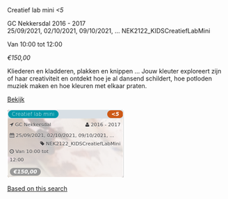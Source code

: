 Creatief lab mini *<5*

GC Nekkersdal 2016 - 2017  
25/09/2021, 02/10/2021, 09/10/2021, ... NEK2122\_KIDSCreatiefLabMini  

Van 10:00 tot 12:00

*€150,00*

  

Kliederen en kladderen, plakken en knippen ... Jouw kleuter exploreert zijn of haar creativiteit en ontdekt hoe je al dansend schildert, hoe potloden muziek maken en hoe kleuren met elkaar praten.

[Bekijk](https://tickets.vgc.be/activity/subscribe/NEK2122_KIDSCreatiefLabMini)

![](63461.png)

[Based on this search](https://tickets.vgc.be/activity/index?&vrijeplaatsen=1&Age%5B%5D=3%2C4&entity=241)